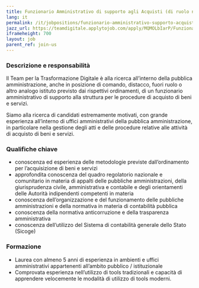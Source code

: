 ```yaml
---
title: Funzionario Amministrativo di supporto agli Acquisti (di ruolo nella pubblica amministrazione centrale o locale)
lang: it
permalink: /it/jobpositions/funzionario-amministrativo-supporto-acquisti.htm
jazz_url: https://teamdigitale.applytojob.com/apply/MQMOLbIarP/Funzionario-Amministrativo-Di-Supporto-Agli-Acquisti-di-Ruolo-Nella-Pubblica-Amministrazione-Centrale-O-Locale
iframeheight: 700
layout: job
parent_ref: join-us
---
```


### Descrizione e responsabilità
Il Team per la Trasformazione Digitale è alla ricerca all’interno della pubblica amministrazione, anche in posizione di comando, distacco, fuori ruolo o altro analogo istituto previsto dai rispettivi ordinamenti, di un funzionario amministrativo di supporto alla struttura per le procedure di acquisto di beni e servizi.

Siamo alla ricerca di candidati estremamente motivati, con grande esperienza all’interno di uffici amministrativi della pubblica amministrazione, in particolare nella gestione degli atti e delle procedure relative alle attività di acquisto di beni e servizi. 


### Qualifiche chiave
- conoscenza ed esperienza delle metodologie previste dall’ordinamento per l’acquisizione di beni e servizi
- approfondita conoscenza del quadro regolatorio nazionale e comunitario in materia di appalti delle pubbliche amministrazioni, della giurisprudenza civile, amministrativa e contabile e degli orientamenti delle Autorità indipendenti competenti in materia
- conoscenza dell’organizzazione e del funzionamento delle pubbliche amministrazioni e della normativa in materia di contabilità pubblica
- conoscenza della normativa anticorruzione e della trasparenza amministrativa
- conoscenza dell’utilizzo del Sistema di contabilità generale dello Stato (Sicoge)

### Formazione
- Laurea con almeno 5 anni di esperienza in ambienti e uffici amministrativi appartenenti all’ambito pubblico / istituzionale 
- Comprovata esperienza nell’utilizzo di tools tradizionali e capacità di apprendere velocemente le modalità di utilizzo di tools moderni.

